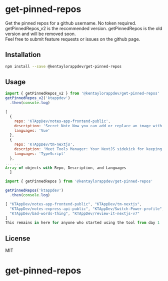 # get-pinned-repos 
Get the pinned repos for a github username.
No token required.
<br>
getPinnedRepos_v2 is the recommended version. getPinnedRepos is the old version and will be removed soon.
<br>
Feel free to submit feature requests or issues on the github page.

## Installation

```bash
npm install --save @kentaylorappdev/get-pinned-repos
```

## Usage


``` javascript
import { getPinnedRepos_v2 } from '@kentaylorappdev/get-pinned-repos'
getPinnedRepos_v2('ktappdev')
  .then(console.log)

[
  {
    repo: 'KTAppDev/notes-app-frontend-public',
    description: 'Secret Note Now you can add or replace an image with every note! Notes and Images stored on "secretnote" can be public or private,depending on the title. Simple titles lead to highly visible notes…',
    languages: 'Vue'
  },
  {
    repo: 'KTAppDev/tm-nextjs',
    description: 'Meet Tools Manager: Your NextJS sidekick for keeping all your favorite tools in check. Organize,access,conquer – all with a dash of NextJS magic.',
    languages: 'TypeScript'
  },
... ...
Array of objects with Repo, Description, and Languages
  ]
```

```javascript
import { getPinnedRepos } from '@kentaylorappdev/get-pinned-repos'

getPinnedRepos('ktappdev')
  .then(console.log)

[ "KTAppDev/notes-app-frontend-public", "KTAppDev/tm-nextjs",
  "KTAppDev/notes-express-api-public", "KTAppDev/Switch-Power-profile",
  "KTAppDev/bad-words-thing", "KTAppDev/review-it-nextjs-v7"
]
This remains in here for anyone who started using the tool from day 1
```

## License

MIT


# get-pinned-repos
